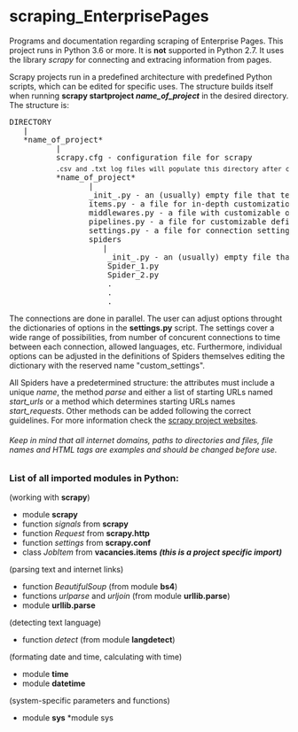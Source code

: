 # scraping_EnterprisePages
Programs and documentation regarding scraping of Enterprise Pages. This project runs in Python 3.6 or more. It is **not** supported in Python 2.7. It uses the library *scrapy* for connecting and extracing information from pages.

Scrapy projects run in a predefined architecture with predefined Python scripts, which can be edited for specific uses. The structure builds
itself when running **scrapy startproject *name_of_project*** in the desired directory. The structure is:
<pre>
DIRECTORY
   |
   *name_of_project*
          |
          scrapy.cfg - configuration file for scrapy
          <sub>.csv and .txt log files will populate this directory after crawling domains</sub>
          *name_of_project*
                 |
                 _init_.py - an (usually) empty file that tells Python that this is a module
                 items.py - a file for in-depth customization of scraped items
                 middlewares.py - a file with customizable options and methods for each Spider
                 pipelines.py - a file for customizable definitions of pipelines
                 settings.py - a file for connection settings for scrapy
                 spiders
                    |
                     _init_.py - an (usually) empty file that tells Python that this is a module
                     Spider_1.py
                     Spider_2.py
                     .
                     .
                     .
</pre>

The connections are done in parallel. The user can adjust options throught the dictionaries of options in the **settings.py** script. The
settings cover a wide range of possibilities, from number of concurent connections to time between each connection, allowed languages, etc.
Furthermore, individual options can be adjusted in the definitions of Spiders themselves editing the dictionary with the reserved name
"custom_settings".

All Spiders have a predetermined structure:
the attributes must include a unique *name*, the method *parse* and either a list of starting URLs named *start_urls* or a method which determines
starting URLs names *start_requests*. Other methods can be added following the correct guidelines. For more information check the 
[scrapy project websites](https://doc.scrapy.org/en/latest/).




###### *Keep in mind that all internet domains, paths to directories and files, file names and HTML tags are examples and should be changed before use.*

### List of all imported modules in Python:

(working with **scrapy**)
* module **scrapy**
* function *signals* from **scrapy**
* function *Request* from **scrapy.http**
* function *settings* from **scrapy.conf**
* class *JobItem* from **vacancies.items** ***(this is a project specific import)***

(parsing text and internet links)
* function *BeautifulSoup* (from module **bs4**)
* functions *urlparse* and *urljoin* (from module **urllib.parse**)
* module **urllib.parse**

(detecting text language)
* function *detect* (from module **langdetect**)

(formating date and time, calculating with time)
* module **time**
* module **datetime**

(system-specific parameters and functions)
* module **sys**
*module sys
